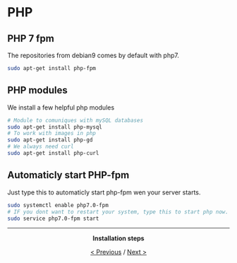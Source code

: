 # PHP

## PHP 7 fpm
The repositories from debian9 comes by default with php7.
```bash
sudo apt-get install php-fpm
```

## PHP modules
We install a few helpful php modules
```bash
# Module to comuniques with mySQL databases
sudo apt-get install php-mysql
# To work with images in php
sudo apt-get install php-gd
# We always need curl
sudo apt-get install php-curl
```

## Automaticly start PHP-fpm
Just type this to automaticly start php-fpm wen your server starts.
```bash
sudo systemctl enable php7.0-fpm
# IF you dont want to restart your system, type this to start php now.
sudo service php7.0-fpm start
```

<div align="center">
<hr>

**Installation steps**

[< Previous](basetools.md) / [Next >](Nginx.md)

</div>